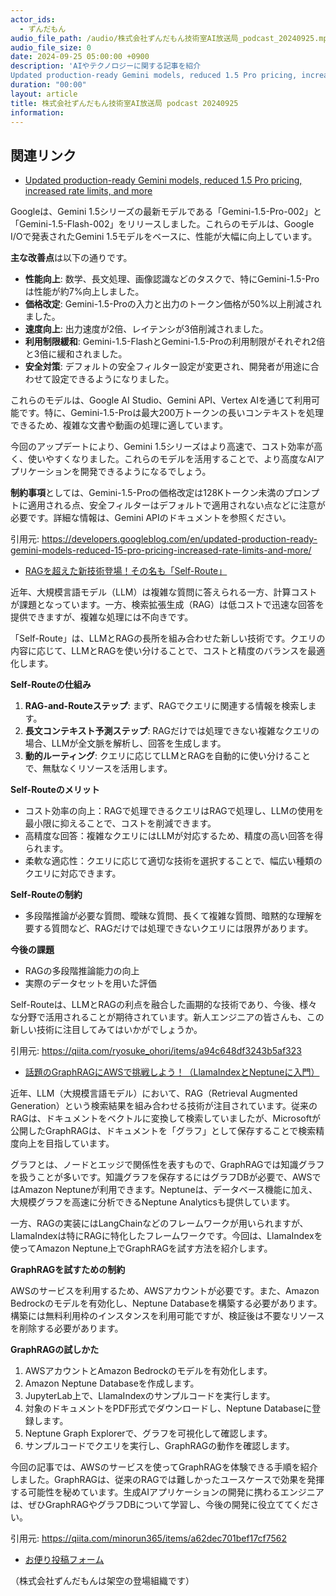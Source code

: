 ```yaml
---
actor_ids:
  - ずんだもん
audio_file_path: /audio/株式会社ずんだもん技術室AI放送局_podcast_20240925.mp3
audio_file_size: 0
date: 2024-09-25 05:00:00 +0900
description: 'AIやテクノロジーに関する記事を紹介  
Updated production-ready Gemini models, reduced 1.5 Pro pricing, increased rate limits, and more、RAGを超えた新技術登場！その名も「Self-Route」、話題のGraphRAGにAWSで挑戦しよう！（LlamaIndexとNeptuneに入門）'
duration: "00:00"
layout: article
title: 株式会社ずんだもん技術室AI放送局 podcast 20240925
information: 
---
```


## 関連リンク


- [Updated production-ready Gemini models, reduced 1.5 Pro pricing, increased rate limits, and more](https://developers.googleblog.com/en/updated-production-ready-gemini-models-reduced-15-pro-pricing-increased-rate-limits-and-more/)  


Googleは、Gemini 1.5シリーズの最新モデルである「Gemini-1.5-Pro-002」と「Gemini-1.5-Flash-002」をリリースしました。これらのモデルは、Google I/Oで発表されたGemini 1.5モデルをベースに、性能が大幅に向上しています。

**主な改善点**は以下の通りです。

* **性能向上**: 数学、長文処理、画像認識などのタスクで、特にGemini-1.5-Proは性能が約7%向上しました。
* **価格改定**: Gemini-1.5-Proの入力と出力のトークン価格が50%以上削減されました。
* **速度向上**: 出力速度が2倍、レイテンシが3倍削減されました。
* **利用制限緩和**: Gemini-1.5-FlashとGemini-1.5-Proの利用制限がそれぞれ2倍と3倍に緩和されました。
* **安全対策**: デフォルトの安全フィルター設定が変更され、開発者が用途に合わせて設定できるようになりました。


これらのモデルは、Google AI Studio、Gemini API、Vertex AIを通じて利用可能です。特に、Gemini-1.5-Proは最大200万トークンの長いコンテキストを処理できるため、複雑な文書や動画の処理に適しています。


今回のアップデートにより、Gemini 1.5シリーズはより高速で、コスト効率が高く、使いやすくなりました。これらのモデルを活用することで、より高度なAIアプリケーションを開発できるようになるでしょう。


**制約事項**としては、Gemini-1.5-Proの価格改定は128Kトークン未満のプロンプトに適用される点、安全フィルターはデフォルトで適用されない点などに注意が必要です。詳細な情報は、Gemini APIのドキュメントを参照ください。 


引用元: https://developers.googleblog.com/en/updated-production-ready-gemini-models-reduced-15-pro-pricing-increased-rate-limits-and-more/


- [RAGを超えた新技術登場！その名も「Self-Route」](https://qiita.com/ryosuke_ohori/items/a94c648df3243b5af323)  


近年、大規模言語モデル（LLM）は複雑な質問に答えられる一方、計算コストが課題となっています。一方、検索拡張生成（RAG）は低コストで迅速な回答を提供できますが、複雑な処理には不向きです。

「Self-Route」は、LLMとRAGの長所を組み合わせた新しい技術です。クエリの内容に応じて、LLMとRAGを使い分けることで、コストと精度のバランスを最適化します。

**Self-Routeの仕組み**
1. **RAG-and-Routeステップ**: まず、RAGでクエリに関連する情報を検索します。
2. **長文コンテキスト予測ステップ**: RAGだけでは処理できない複雑なクエリの場合、LLMが全文脈を解析し、回答を生成します。
3. **動的ルーティング**: クエリに応じてLLMとRAGを自動的に使い分けることで、無駄なくリソースを活用します。

**Self-Routeのメリット**
- コスト効率の向上：RAGで処理できるクエリはRAGで処理し、LLMの使用を最小限に抑えることで、コストを削減できます。
- 高精度な回答：複雑なクエリにはLLMが対応するため、精度の高い回答を得られます。
- 柔軟な適応性：クエリに応じて適切な技術を選択することで、幅広い種類のクエリに対応できます。


**Self-Routeの制約**
- 多段階推論が必要な質問、曖昧な質問、長くて複雑な質問、暗黙的な理解を要する質問など、RAGだけでは処理できないクエリには限界があります。


**今後の課題**
- RAGの多段階推論能力の向上
- 実際のデータセットを用いた評価


Self-Routeは、LLMとRAGの利点を融合した画期的な技術であり、今後、様々な分野で活用されることが期待されています。新人エンジニアの皆さんも、この新しい技術に注目してみてはいかがでしょうか。 


引用元: https://qiita.com/ryosuke_ohori/items/a94c648df3243b5af323


- [話題のGraphRAGにAWSで挑戦しよう！（LlamaIndexとNeptuneに入門）](https://qiita.com/minorun365/items/a62dec701bef17cf7562)  


近年、LLM（大規模言語モデル）において、RAG（Retrieval Augmented Generation）という検索結果を組み合わせる技術が注目されています。従来のRAGは、ドキュメントをベクトルに変換して検索していましたが、Microsoftが公開したGraphRAGは、ドキュメントを「グラフ」として保存することで検索精度向上を目指しています。

グラフとは、ノードとエッジで関係性を表すもので、GraphRAGでは知識グラフを扱うことが多いです。知識グラフを保存するにはグラフDBが必要で、AWSではAmazon Neptuneが利用できます。Neptuneは、データベース機能に加え、大規模グラフを高速に分析できるNeptune Analyticsも提供しています。

一方、RAGの実装にはLangChainなどのフレームワークが用いられますが、LlamaIndexは特にRAGに特化したフレームワークです。今回は、LlamaIndexを使ってAmazon Neptune上でGraphRAGを試す方法を紹介します。

**GraphRAGを試すための制約**

AWSのサービスを利用するため、AWSアカウントが必要です。また、Amazon Bedrockのモデルを有効化し、Neptune Databaseを構築する必要があります。構築には無料利用枠のインスタンスを利用可能ですが、検証後は不要なリソースを削除する必要があります。

**GraphRAGの試しかた**

1. AWSアカウントとAmazon Bedrockのモデルを有効化します。
2. Amazon Neptune Databaseを作成します。
3. JupyterLab上で、LlamaIndexのサンプルコードを実行します。
4. 対象のドキュメントをPDF形式でダウンロードし、Neptune Databaseに登録します。
5. Neptune Graph Explorerで、グラフを可視化して確認します。
6. サンプルコードでクエリを実行し、GraphRAGの動作を確認します。


今回の記事では、AWSのサービスを使ってGraphRAGを体験できる手順を紹介しました。GraphRAGは、従来のRAGでは難しかったユースケースで効果を発揮する可能性を秘めています。生成AIアプリケーションの開発に携わるエンジニアは、ぜひGraphRAGやグラフDBについて学習し、今後の開発に役立ててください。 


引用元: https://qiita.com/minorun365/items/a62dec701bef17cf7562



- [お便り投稿フォーム](https://forms.gle/ffg4JTfqdiqK62qf9)

（株式会社ずんだもんは架空の登場組織です）
